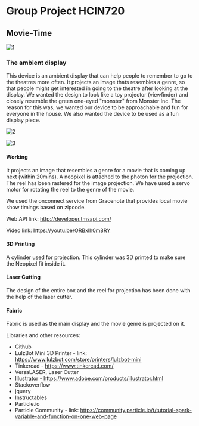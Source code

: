 # Group Project HCIN720

## Movie-Time

![1](https://cloud.githubusercontent.com/assets/14539609/21150795/48e59078-c12e-11e6-95b9-8084bf08a14d.jpg)

### The ambient display

This device is an ambient display that can help people to remember to go to the theatres more often. It projects an image thats resembles a genre, so that people might get interested in going to the theatre after looking at the display. We wanted the design to look like a toy projector (viewfinder) and closely resemble the green one-eyed "monster" from Monster Inc. The reason for this was, we wanted our device to be approachable and fun for everyone in the house. We also wanted the device to be used as a fun display piece.

![2](https://cloud.githubusercontent.com/assets/14539609/21150796/4b256638-c12e-11e6-9f45-5b01e7fa9350.jpg)

![3](https://cloud.githubusercontent.com/assets/14539609/21150798/4ce003b6-c12e-11e6-9201-e320934923f6.jpg)

#### Working
It projects an image that resembles a genre for a movie that is coming up next (within 20mins).
A neopixel is attached to the photon for the projection. The reel has been rastered for the image projection. We have used a servo motor for rotating the reel to the genre of the movie.

We used the onconnect service from Gracenote that provides local movie show timings based on zipcode.

Web API link: http://developer.tmsapi.com/

Video link: https://youtu.be/ORBxlh0m8RY 

#### 3D Printing
A cylinder used for projection. This cylinder was 3D printed to make sure the Neopixel fit inside it.

#### Laser Cutting
The design of the entire box and the reel for projection has been done with the help of the laser cutter.

#### Fabric
Fabric is used as the main display and the movie genre is projected on it.

Libraries and other resources:

* Github
* LulzBot Mini 3D Printer - link: https://www.lulzbot.com/store/printers/lulzbot-mini
* Tinkercad - https://www.tinkercad.com/
* VersaLASER, Laser Cutter
* Illustrator - https://www.adobe.com/products/illustrator.html
* Stackoverflow
* jquery
* Instructables
* Particle.io
* Particle Community - link: https://community.particle.io/t/tutorial-spark-variable-and-function-on-one-web-page

